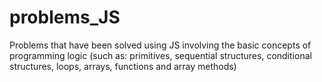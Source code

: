 # problems_JS
Problems that have been solved using JS involving the basic concepts of programming logic (such as: primitives, sequential structures, conditional structures, loops, arrays, functions and array methods)
